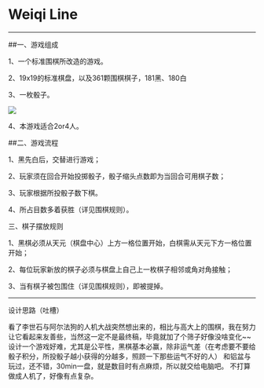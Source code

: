 Weiqi Line
=====




-----
##一、游戏组成

1、一个标准围棋所改造的游戏。

2、19x19的标准棋盘，以及361颗围棋棋子，181黑、180白

3、一枚骰子。

![](http://pic37.nipic.com/20140122/10069362_151754595195_2.jpg)  

4、本游戏适合2or4人。

##二、游戏流程

1、黑先白后，交替进行游戏；

2、玩家须在回合开始投掷骰子，骰子缩头点数即为当回合可用棋子数；

3、玩家根据所投骰子数下棋。

4、所占目数多着获胜（详见围棋规则）。


三、棋子摆放规则

1、黑棋必须从天元（棋盘中心）上方一格位置开始，白棋需从天元下方一格位置开始；

2、每位玩家新放的棋子必须与棋盘上自己上一枚棋子相邻或角对角接触；

3、当有棋子被包围住（详见围棋规则），即被提掉。






----

设计思路（吐槽）

看了李世石与阿尔法狗的人机大战突然想出来的，相比与高大上的围棋，我在努力让它看起来友善些，当然这一定不是最终稿，毕竟就加了个筛子好像没啥变化~~
设计一个游戏好难，尤其是公平性，黑棋基本必赢，除非运气差（在考虑要不要给骰子积分，所投骰子越小获得的分越多，照顾一下那些运气不好的人）
和铝盆与玩过，还不错，30min一盘，就是数目时有点麻烦，所以就交给电脑吧。
不打算做成人机了，好像有点复杂。


